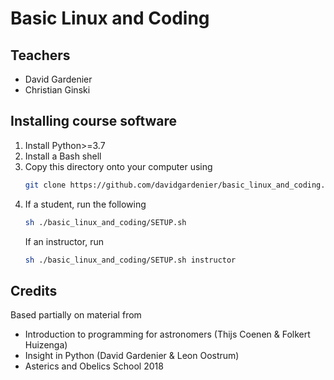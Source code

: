 # Basic Linux and Coding

## Teachers
* David Gardenier
* Christian Ginski

## Installing course software
1. Install Python>=3.7
2. Install a Bash shell
2. Copy this directory onto your computer using
   ```bash
   git clone https://github.com/davidgardenier/basic_linux_and_coding.git
   ```
2. If a student, run the following
   ```bash
   sh ./basic_linux_and_coding/SETUP.sh
   ```
   If an instructor, run
   ```bash
   sh ./basic_linux_and_coding/SETUP.sh instructor
   ```

## Credits
Based partially on material from
* Introduction to programming for astronomers (Thijs Coenen & Folkert Huizenga)
* Insight in Python (David Gardenier & Leon Oostrum)
* Asterics and Obelics School 2018
